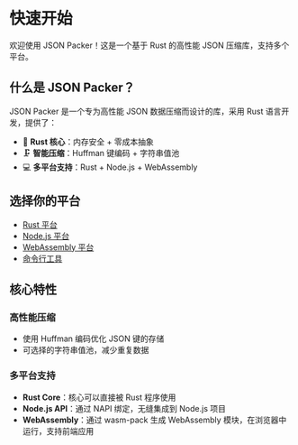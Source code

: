 # 快速开始

欢迎使用 JSON Packer！这是一个基于 Rust 的高性能 JSON 压缩库，支持多个平台。

## 什么是 JSON Packer？

JSON Packer 是一个专为高性能 JSON 数据压缩而设计的库，采用 Rust 语言开发，提供了：

- 🦀 **Rust 核心**：内存安全 + 零成本抽象
- 🗜️ **智能压缩**：Huffman 键编码 + 字符串值池
- 💻 **多平台支持**：Rust + Node.js + WebAssembly

## 选择你的平台

 - [Rust 平台](./rust)
 - [Node.js 平台](./node)
 - [WebAssembly 平台](./wasm)
 - [命令行工具](./cli)

## 核心特性

### 高性能压缩
- 使用 Huffman 编码优化 JSON 键的存储
- 可选择的字符串值池，减少重复数据

### 多平台支持
- **Rust Core**：核心可以直接被 Rust 程序使用
- **Node.js API**：通过 NAPI 绑定，无缝集成到 Node.js 项目
- **WebAssembly**：通过 wasm-pack 生成 WebAssembly 模块，在浏览器中运行，支持前端应用